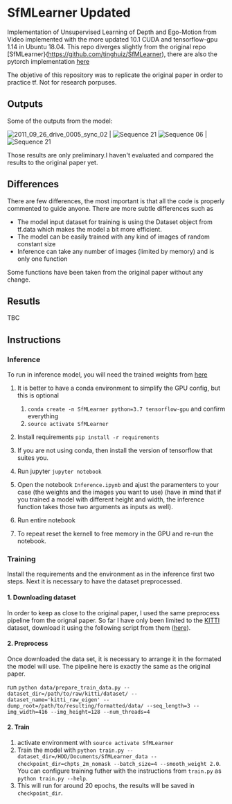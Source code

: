# SfMLearner Updated

Implementation of Unsupervised Learning of Depth and Ego-Motion from Video implemented with the more updated 10.1 CUDA and tensorflow-gpu 1.14 in Ubuntu 18.04. This repo diverges slightly from the original repo [SfMLearner}(https://github.com/tinghuiz/SfMLearner), there are also the pytorch implementation [here](https://github.com/ClementPinard/SfmLearner-Pytorch)

The objetive of this repository was to replicate the original paper in order to practice tf. Not for research porpuses.

## Outputs

Some of the outputs from the model:

![2011_09_26_drive_0005_sync_02](/HDD/Documents/UnsupervisedDepthAndPose/misc/2011_09_26_drive_0005_sync_02.gif) | ![Sequence 21](/HDD/Documents/UnsupervisedDepthAndPose/misc/sequences_21.gif)
![Sequence 06](/HDD/Documents/UnsupervisedDepthAndPose/misc/sequences_06.gif) | ![Sequence 21](/HDD/Documents/UnsupervisedDepthAndPose/misc/sequences_21.gif)

Those results are only preliminary.I haven't evaluated and compared the results to the original paper yet.

## Differences

There are few differences, the most important is that all the code is properly commented to guide anyone. There are more subtle differences such as

* The model input dataset for training is using the Dataset object from tf.data which makes the model a bit more efficient.
* The model can be easily trained with any kind of images of random constant size
* Inference can take any number of images (limited by memory) and is only one function

Some functions have been taken from the original paper without any change.

## Resutls

TBC

## Instructions

### Inference

To run in inference model, you will need the trained weights from [here]()

1. It is better to have a conda environment to simplify the GPU config, but this is optional
	
	1. `conda create -n SfMLearner python=3.7 tensorflow-gpu` and confirm everything
	1. `source activate SfMLearner`

1. Install requirements `pip install -r requirements`
2. If you are not using conda, then install the version of tensorflow that suites you.
3. Run jupyter `jupyter notebook`
4. Open the notebook `Inference.ipynb` and ajust the paramenters to your case (the weights and the images you want to use) (have in mind that if you trained a model with different height and width, the inference function takes those two arguments as inputs as well).
5. Run entire notebook
6. To repeat reset the kernell to free memory in the GPU and re-run the notebook.

### Training

Install the requirements and the environment as in the inference first two steps. Next it is necessary to have the dataset preprocessed.

#### 1. Downloading dataset

In order to keep as close to the original paper, I used the same preprocess pipeline from the orignal paper. So far I have only been limited to the [KITTI](http://www.cvlibs.net/datasets/kitti/raw_data.php) dataset, download it using the following script from them ([here](http://www.cvlibs.net/download.php?file=raw_data_downloader.zip)).

#### 2. Preprocess

Once downloaded the data set, it is necessary to arrange it in the formated the model will use. The pipeline here is exactly the same as the original paper.

run `python data/prepare_train_data.py --dataset_dir=/path/to/raw/kitti/dataset/ --dataset_name='kitti_raw_eigen' --dump_root=/path/to/resulting/formatted/data/ --seq_length=3 --img_width=416 --img_height=128 --num_threads=4`

#### 2. Train

1. activate environment with `source activate SfMLearner`
2. Train the model with `python train.py --dataset_dir=/HDD/Documents/SfMLearner_data --checkpoint_dir=chpts_2m_nomask --batch_size=4 --smooth_weight 2.0`. You can configure training futher with the instructions from `train.py` as `python train.py --help`.
3. This will run for around 20 epochs, the results will be saved in `checkpoint_dir`.
